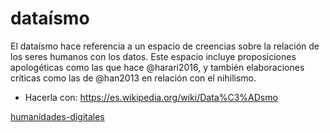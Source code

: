 # dataísmo

El dataísmo hace referencia a un espacio de creencias sobre la relación de los seres humanos con los datos. Este espacio incluye proposiciones apologéticas como las que hace @harari2016, y también elaboraciones críticas como las de @han2013 en relación con el nihilismo.

* Hacerla con: https://es.wikipedia.org/wiki/Data%C3%ADsmo

[humanidades-digitales](humanidades-digitales.md)
